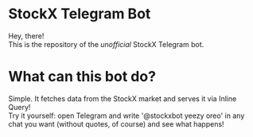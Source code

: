 # StockX Telegram Bot
Hey, there!<br>
This is the repository of the *unofficial* StockX Telegram bot.
<br>
# What can this bot do?
Simple. It fetches data from the StockX market and serves it via Inline Query!<br>
Try it yourself: open Telegram and write '@stockxbot yeezy oreo' in any chat you want (without quotes, of course) and see what happens!
